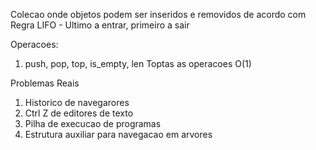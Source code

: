 Colecao onde objetos podem ser inseridos e removidos de acordo com Regra LIFO - 
Ultimo a entrar, primeiro a sair

Operacoes: 
1. push, pop, top, is_empty, len
Toptas as operacoes O(1)


Problemas Reais 
1. Historico de navegarores
2. Ctrl Z de editores de texto
3. Pilha de execucao de programas
4. Estrutura auxiliar para navegacao em arvores

